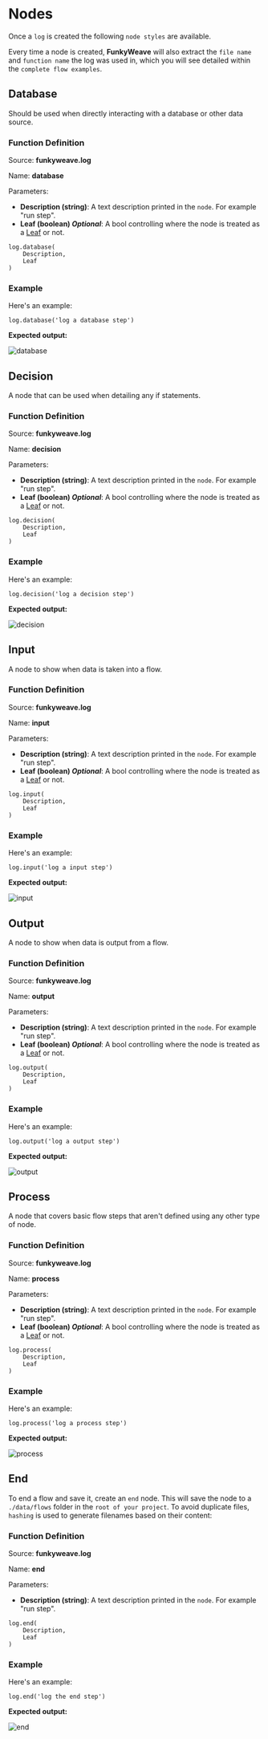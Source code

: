 
# Nodes

Once a `log` is created the following `node styles` are available.

Every time a node is created, **FunkyWeave** will also extract the `file name` and `function name` the log was used in, which you will see detailed within the `complete flow examples`.

## Database

Should be used when directly interacting with a database or other data source.

### Function Definition

Source: **funkyweave.log**

Name: **database**

Parameters:
* **Description (string)**: A text description printed in the `node`. For example "run step".
* **Leaf (boolean) _Optional_**: A bool controlling where the node is treated as a [Leaf](advanced_logging.md#leaf) or not.

```
log.database(
	Description,
	Leaf
)
```
### Example

Here's an example:

```
log.database('log a database step')
```
**Expected output:**

<img src="../images/database.png" alt="database"/>

## Decision

A node that can be used when detailing any if statements.

### Function Definition

Source: **funkyweave.log**

Name: **decision**

Parameters:
* **Description (string)**: A text description printed in the `node`. For example "run step".
* **Leaf (boolean) _Optional_**: A bool controlling where the node is treated as a [Leaf](advanced_logging.md#leaf) or not.

```
log.decision(
	Description,
	Leaf
)
```
### Example

Here's an example:

```
log.decision('log a decision step')
```
**Expected output:**

<img src="../images/decision.png" alt="decision"/>

## Input

A node to show when data is taken into a flow.

### Function Definition

Source: **funkyweave.log**

Name: **input**

Parameters:
* **Description (string)**: A text description printed in the `node`. For example "run step".
* **Leaf (boolean) _Optional_**: A bool controlling where the node is treated as a [Leaf](advanced_logging.md#leaf) or not.

```
log.input(
	Description,
	Leaf
)
```
### Example

Here's an example:

```
log.input('log a input step')
```
**Expected output:**

<img src="../images/input.png" alt="input"/>

## Output

A node to show when data is output from a flow.

### Function Definition

Source: **funkyweave.log**

Name: **output**

Parameters:
* **Description (string)**: A text description printed in the `node`. For example "run step".
* **Leaf (boolean) _Optional_**: A bool controlling where the node is treated as a [Leaf](advanced_logging.md#leaf) or not.

```
log.output(
	Description,
	Leaf
)
```
### Example

Here's an example:

```
log.output('log a output step')
```
**Expected output:**

<img src="../images/output.png" alt="output"/>

## Process

A node that covers basic flow steps that aren't defined using any other type of node.

### Function Definition

Source: **funkyweave.log**

Name: **process**

Parameters:
* **Description (string)**: A text description printed in the `node`. For example "run step".
* **Leaf (boolean) _Optional_**: A bool controlling where the node is treated as a [Leaf](advanced_logging.md#leaf) or not.

```
log.process(
	Description,
	Leaf
)
```
### Example
Here's an example:

```
log.process('log a process step')
```
**Expected output:**

<img src="../images/process.png" alt="process"/>

## End

To end a flow and save it, create an `end` node. This will save the node to a `./data/flows` folder in the `root of your project`. To avoid duplicate files, `hashing` is used to generate filenames based on their content:

### Function Definition

Source: **funkyweave.log**

Name: **end**

Parameters:
* **Description (string)**: A text description printed in the `node`. For example "run step".

```
log.end(
	Description,
	Leaf
)
```
### Example
Here's an example:

```
log.end('log the end step')
```
**Expected output:**

<img src="../images/end.png" alt="end"/>
